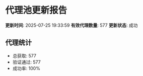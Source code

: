 # 代理池更新报告

**更新时间**: 2025-07-25 19:33:59
**有效代理数量**: 577
**更新状态**:  成功

## 代理统计
- 总获取: 577
- 验证通过: 577
- 成功率: 100%
